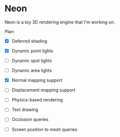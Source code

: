 Neon
======

Neon is a toy 3D rendering engine that I'm working on.

Plan:

 * [x] Deferred shading
 * [x] Dynamic point lights
 * [ ] Dynamic spot lights
 * [ ] Dynamic area lights
 * [x] Normal mapping support
 * [ ] Displacement mapping support
 * [ ] Physics-based rendering
 * [ ] Text drawing
 * [ ] Occlusion queries
 * [ ] Screen position to mesh queries

